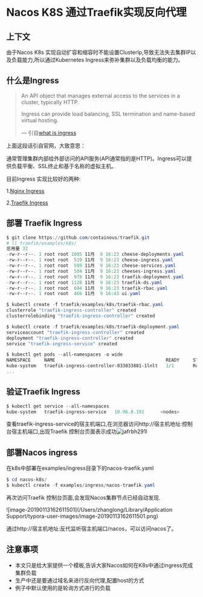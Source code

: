 # Nacos K8S 通过Traefik实现反向代理



## 上下文

由于Nacos K8s 实现自动扩容和缩容时不能设置ClusterIp,导致无法失去集群IP以及负载能力,所以通过Kubernetes Ingress来弥补集群以及负载均衡的能力。



## 什么是Ingress

> An API object that manages external access to the services in a cluster, typically HTTP.
>
> Ingress can provide load balancing, SSL termination and name-based virtual hosting. 
>
> — 引自[what is ingress](https://kubernetes.io/docs/concepts/services-networking/ingress/#what-is-ingress)

上面这段话引自官网，大致意思：

通常管理集群内部给外部访问的API服务(API通常指的是HTTP)。Ingress可以提供负载平衡、SSL终止和基于名称的虚拟主机。



目前Ingress 实现比较好的两种:

1.[Nginx Ingress](https://kubernetes.github.io/ingress-nginx/)

2.[Traefik Ingress](https://traefik.io/)



## 部署 Traefik Ingress

```powershell
$ git clone https://github.com/containous/traefik.git
# ll traefik/examples/k8s/
总用量 32
-rw-r--r--. 1 root root 1805 11月  9 16:23 cheese-deployments.yaml
-rw-r--r--. 1 root root  519 11月  9 16:23 cheese-ingress.yaml
-rw-r--r--. 1 root root  509 11月  9 16:23 cheese-services.yaml
-rw-r--r--. 1 root root  504 11月  9 16:23 cheeses-ingress.yaml
-rw-r--r--. 1 root root  978 11月  9 16:23 traefik-deployment.yaml
-rw-r--r--. 1 root root 1128 11月  9 16:23 traefik-ds.yaml
-rw-r--r--. 1 root root  694 11月  9 16:23 traefik-rbac.yaml
-rw-r--r--. 1 root root  466 11月  9 16:43 ui.yaml

$ kubectl create -f traefik/examples/k8s/traefik-rbac.yaml
clusterrole "traefik-ingress-controller" created
clusterrolebinding "traefik-ingress-controller" created

$ kubectl create -f traefik/examples/k8s/traefik-deployment.yaml
serviceaccount "traefik-ingress-controller" created
deployment "traefik-ingress-controller" created
service "traefik-ingress-service" created

$ kubectl get pods --all-namespaces -o wide
NAMESPACE     NAME                                         READY     STATUS    RESTARTS   AGE       IP              NODE
kube-system   traefik-ingress-controller-833033881-1lnlt   1/1       Running   0          10s         10.96.4.23      node0.localdomain
...
```



## 验证Traefik Ingress

```powershell
$ kubectl get service --all-namespaces
kube-system   traefik-ingress-service   10.96.8.191      <nodes>       80:反代监听宿主机端口/TCP,8080:控制台宿主机端口/TCP   3m
```



查看traefik-ingress-service的宿主机端口,在浏览器访问http://宿主机地址:控制台宿主机端口,出现Traefik 控制台页面表示成功![jafrbh291l](/Users/zhanglong/Downloads/jafrbh291l.png)



## 部署Nacos ingress

在k8s中部署在examples/ingress目录下的nacos-traefik.yaml

```powershell
$ cd nacos-k8s/
$ kubectl create -f examples/ingress/nacos-traefik.yaml
```



再次访问Traefik 控制台页面,会发现Nacos集群节点已经自动发现.

![image-20190113162611501](/Users/zhanglong/Library/Application Support/typora-user-images/image-20190113162611501.png)



通过http://宿主机地址:反代监听宿主机端口/nacos，可以访问nacos了。



## 注意事项

* 本文只是给大家提供一个模板,告诉大家Nacos如何在K8s中通过ingress完成集群负载
* 生产中还是要通过域名来进行反向代理,配置host的方式
* 例子中默认使用的是轮询方式进行的负载